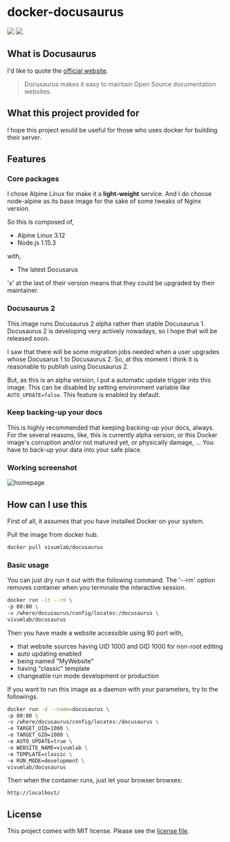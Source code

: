 # docker-docusaurus

![](https://img.shields.io/docker/pulls/vivumlab/docusaurus)
![](https://img.shields.io/docker/stars/vivumlab/docusaurus)

## What is Docusaurus

I'd like to quote the [official website](https://v2.docusaurus.io/).
> Docusaurus makes it easy to maintain Open Source documentation websites.

## What this project provided for

I hope this project would be useful for those who uses docker for building their server.

## Features

### Core packages
I chose Alpine Linux for make it a **light-weight** service.
And I do choose node-alpine as its base image for the sake of some tweaks of Nginx version.

So this is composed of,

* Alpine Linux 3.12
* Node.js 1.15.3

with,

* The latest Docusarus

'x' at the last of their version means that they could be upgraded by their maintainer.

### Docusaurus 2

This image runs Docusaurus 2 alpha rather than stable Docusaurus 1. Docusaurus 2 is developing very actively nowadays, so I hope that will be released soon.

I saw that there will be some migration jobs needed when a user upgrades whose Docusarus 1 to Docusaurus 2. So, at this moment I think it is reasonable to publish using Docusaurus 2.

But, as this is an alpha version, I put a automatic update trigger into this image. This can be disabled by setting environment variable like `AUTO_UPDATE=false`. This feature is enabled by default.

### Keep backing-up your docs

This is highly recommended that keeping backing-up your docs, always. For the several reasons, like, this is currently alpha version, or this Docker image's corruption and/or not matured yet, or physically damage, ... You have to back-up your data into your safe place.

### Working screenshot

![homepage](docs/docusaurus2_homepage.png)

## How can I use this

First of all, it assumes that you have installed Docker on your system.

Pull the image from docker hub.

```bash
docker pull vivumlab/docusaurus
```

### Basic usage

You can just dry run it out with the following command. The '--rm' option removes container when you terminate the interactive session.

```bash
docker run -it --rm \
-p 80:80 \
-v /where/docusaurus/config/locates:/docusaurus \
vivumlab/docusaurus
```

Then you have made a website accessible using 80 port with,
- that website sources having UID 1000 and GID 1000 for non-root editing
- auto updating enabled
- being named "MyWebsite"
- having "classic" template
- changeable run mode development or production

If you want to run this image as a daemon with your parameters, try to the followings.

```bash
docker run -d --name=docusaurus \
-p 80:80 \
-v /where/docusaurus/config/locates:/docusaurus \
-e TARGET_UID=1000 \
-e TARGET_GID=1000 \
-e AUTO_UPDATE=true \
-e WEBSITE_NAME=vivumlab \
-e TEMPLATE=classic \
-e RUN_MODE=development \
vivumlab/docusaurus
```

Then when the container runs, just let your browser browses:

``` http
http://localhost/
```

## License

This project comes with MIT license. Please see the [license file](LICENSE).
